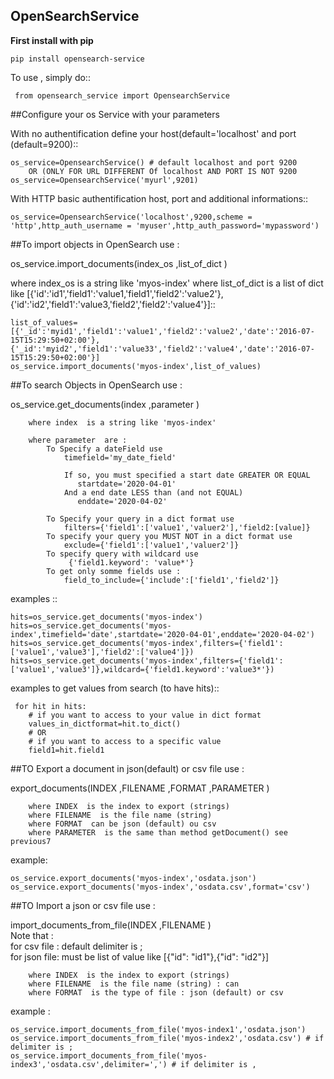 OpenSearchService
---------------------

**First install with pip**

    pip install opensearch-service

To use , simply do::

     from opensearch_service import OpensearchService

##Configure your os Service with your parameters


With no authentification define your host(default='localhost' and  port (default=9200)::

    os_service=OpensearchService() # default localhost and port 9200
        OR (ONLY FOR URL DIFFERENT Of localhost AND PORT IS NOT 9200   
    os_service=OpensearchService('myurl',9201)

With HTTP basic authentification host, port and additional informations::

    os_service=OpensearchService('localhost',9200,scheme = 'http',http_auth_username = 'myuser',http_auth_password='mypassword')

##To import objects in OpenSearch use :


os_service.import_documents(index_os ,list_of_dict )

where index_os  is a string like 'myos-index'
where list_of_dict  is a list of dict like [{'id':'id1','field1':'value1,'field1','field2':'value2'},{'id':'id2','field1':'value3,'field2','field2':'value4'}]::

    list_of_values=[{'_id':'myid1','field1':'value1','field2':'value2','date':'2016-07-15T15:29:50+02:00'},{'_id':'myid2','field1':'value33','field2':'value4','date':'2016-07-15T15:29:50+02:00'}]
    os_service.import_documents('myos-index',list_of_values)

##To search Objects in OpenSearch use :


os_service.get_documents(index ,parameter )

        where index  is a string like 'myos-index'

        where parameter  are :
            To Specify a dateField use
                timefield='my_date_field'

                If so, you must specified a start date GREATER OR EQUAL
                   startdate='2020-04-01'
                And a end date LESS than (and not EQUAL)
                   enddate='2020-04-02'

            To Specify your query in a dict format use
                filters={'field1':['value1','valuer2'],'field2:[value]}
            To specify your query you MUST NOT in a dict format use
                exclude={'field1':['value1','valuer2']}
            To specify query with wildcard use
                 {'field1.keyword': 'value*'}
            To get only somme fields use :
                field_to_include={'include':['field1','field2']}

examples ::

    hits=os_service.get_documents('myos-index')
    hits=os_service.get_documents('myos-index',timefield='date',startdate='2020-04-01',enddate='2020-04-02')
    hits=os_service.get_documents('myos-index',filters={'field1':['value1','value3'],'field2':['value4']})
    hits=os_service.get_documents('myos-index',filters={'field1':['value1','value3']},wildcard={'field1.keyword':'value3*'})

examples to get values from search (to have hits)::

     for hit in hits:
        # if you want to access to your value in dict format
        values_in_dictformat=hit.to_dict()
        # OR
        # if you want to access to a specific value
        field1=hit.field1


##TO Export a document in json(default) or csv file use :


export_documents(INDEX ,FILENAME ,FORMAT ,PARAMETER )

        where INDEX  is the index to export (strings)
        where FILENAME  is the file name (string)
        where FORMAT  can be json (default) ou csv
        where PARAMETER  is the same than method getDocument() see previous7

example:

    os_service.export_documents('myos-index','osdata.json')
    os_service.export_documents('myos-index','osdata.csv',format='csv')

##TO Import a json or csv file use :


import_documents_from_file(INDEX ,FILENAME )<br/>
Note that :<br/>
 for csv file : default delimiter is ; <br/>
 for json file: must be list of value like [{"id": "id1"},{"id": "id2"}] <br/>



        where INDEX  is the index to export (strings)
        where FILENAME  is the file name (string) : can
        where FORMAT  is the type of file : json (default) or csv

example :

    os_service.import_documents_from_file('myos-index1','osdata.json')
    os_service.import_documents_from_file('myos-index2','osdata.csv') # if delimiter is ;
    os_service.import_documents_from_file('myos-index3','osdata.csv',delimiter=',') # if delimiter is ,
